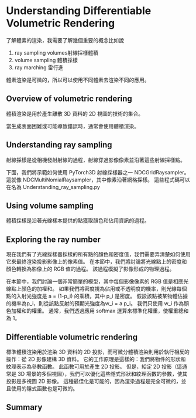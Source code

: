 # Understanding Differentiable Volumetric Rendering 
了解體素的渲染，我需要了解幾個重要的概念比如說
1. ray  sampling volumes射線採樣體積
2. volume sampling 體積採樣
3. ray marching 雷行進

體素渲染是可微的，所以可以使用不同體素去渲染不同的應用。
## Overview of volumetric rendering 
體積渲染是用於產生離散 3D 資料的 2D 視圖的技術的集合。

當生成表面困難或可能導致錯誤時，通常會使用體積渲染。

## Understanding ray sampling 
射線採樣是從相機發射射線的過程，射線穿過影像像素並沿著這些射線採樣點。

下面，我們將示範如何使用 PyTorch3D 射線採樣器之一 NDCGridRaysampler。 這就像 NDCMultiNomialRaysampler，其中像素沿著網格採樣。 這些程式碼可以在名為 Understanding_ray_sampling.py 

## Using volume sampling 
體積採樣是沿著光​​線樣本提供的點獲取顏色和佔用資訊的過程。

## Exploring the ray number 
現在我們有了光線採樣器採樣的所有點的顏色和密度值，我們需要弄清楚如何使用它來最終渲染投影影像上的像素值。 在本節中，我們將討論將光線點上的密度和顏色轉換為影像上的 RGB 值的過程。 該過程模擬了影像形成的物理過程。


在本節中，我們討論一個非常簡單的模型，其中每個影像像素的 RGB 值是相應光線點上顏色的加權和。 如果我們將密度視為佔用或不透明度的機率，則光線每個點的入射光強度是 a = (1-p_i) 的乘積，其中 p_i 是密度。 假設該點被某物體佔據的機率為p_i，則從該點反射的預期光強度為w_i = a p_i。 我們只使用 w_i 作為顏色加權和的權重。 通常，我們透過應用 softmax 運算來標準化權重，使權重總和為 1。

## Differentiable volumetric rendering 
標準體積渲染用於渲染 3D 資料的 2D 投影，而可微分體積渲染則用於執行相反的操作：從 2D 影像建構 3D 資料。 它的工作原理是這樣的：我們將物件的形狀和紋理表示為參數函數。 此函數可用於產生 2D 投影。 但是，給定 2D 投影（這通常是 3D 場景的多個視圖），我們可以優化這些隱式形狀和紋理函數的參數，使其投影是多視圖 2D 影像。 這種最佳化是可能的，因為渲染過程是完全可微的，並且使用的隱式函數也是可微的。

## Summary
